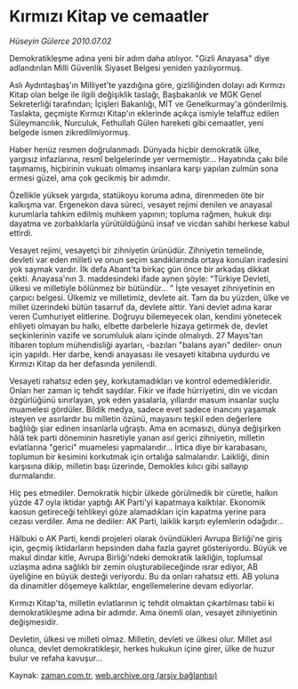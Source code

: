 # Kırmızı Kitap ve cemaatler

*Hüseyin Gülerce 2010.07.02*

<td class="columnist-detail">
<p>Demokratikleşme adına yeni bir adım daha atılıyor. "Gizli Anayasa" diye adlandırılan  Milli Güvenlik Siyaset Belgesi yeniden yazılıyormuş.</p>
<p>
<div id="haberMetinDiv">
<p>Aslı Aydıntaşbaş'ın Milliyet'te yazdığına göre, gizliliğinden dolayı adı Kırmızı Kitap olan belge ile ilgili değişiklik taslağı, Başbakanlık ve MGK Genel Sekreterliği tarafından; İçişleri Bakanlığı, MİT ve Genelkurmay'a gönderilmiş. Taslakta, geçmişte Kırmızı Kitap'ın eklerinde açıkça ismiyle telaffuz edilen Süleymancılık, Nurculuk, Fethullah Gülen hareketi gibi cemaatler, yeni belgede ismen zikredilmiyormuş.
<p>Haber henüz resmen doğrulanmadı. Dünyada hiçbir demokratik ülke, yargısız infazlarına, resmî belgelerinde yer vermemiştir... Hayatında çakı bile taşımamış, hiçbirinin vukuatı olmamış insanlara karşı yapılan zulmün sona ermesi güzel, ama çok gecikmiş bir adımdır.
<p>Özellikle yüksek yargıda, statükoyu koruma adına, direnmeden öte bir kalkışma var. Ergenekon dava süreci, vesayet rejimi denilen ve anayasal kurumlarla tahkim edilmiş muhkem yapının; topluma rağmen, hukuk dışı dayatma ve zorbalıklarla yürütüldüğünü insaf ve vicdan sahibi herkese kabul ettirdi.
<p>Vesayet rejimi, vesayetçi bir zihniyetin ürünüdür. Zihniyetin temelinde, devleti var eden milleti ve onun seçim sandıklarında ortaya konulan iradesini yok saymak vardır. İlk defa Abant'ta birkaç gün önce bir arkadaş dikkat çekti. Anayasa'nın 3. maddesindeki ifade aynen şöyle: "Türkiye Devleti, ülkesi ve milletiyle bölünmez bir bütündür... " İşte vesayet zihniyetinin en çarpıcı belgesi. Ülkemiz ve milletimiz, devlete ait. Tam da bu yüzden, ülke ve millet üzerindeki bütün tasarruf da, devlete aittir. Yani devlet adına karar veren Cumhuriyet elitlerine. Doğruyu bilemeyecek olan, kendini yönetecek ehliyeti olmayan bu halkı, elbette darbelerle hizaya getirmek de, devlet seçkinlerinin vazife ve sorumluluk alanı içinde olmalıydı. 27 Mayıs'tan itibaren toplum mühendisliği ayarları, -bazıları "balans ayarı" dediler- onun için yapıldı. Her darbe, kendi anayasası ile vesayeti kitabına uydurdu ve Kırmızı Kitap da her defasında yenilendi.
<p>Vesayeti rahatsız eden şey, korkutamadıkları ve kontrol edemedikleridir. Onları her zaman iç tehdit saydılar. Fikir ve ifade hürriyetini, din ve vicdan özgürlüğünü sınırlayan, yok eden yasalarla, yıllardır masum insanlar suçlu muamelesi gördüler. Bildik medya, sadece evet sadece inancını yaşamak isteyen ve asırlardır bu milletin özünü, mayasını teşkil eden değerlere bağlılığı şiar edinen insanlarla uğraştı. Ama en acımasızı, dünya değişirken hâlâ tek parti döneminin hasretiyle yanan asıl gerici zihniyetin, milletin evlatlarına "gerici" muamelesi yapmalarıdır... İrtica diye bir karabasanı, toplumun bir kesimini korkutmak için ortalığa salmalarıdır. Laikliği, dinin karşısına dikip, milletin başı üzerinde, Demokles kılıcı gibi sallayıp durmalarıdır.
<p>Hiç pes etmediler. Demokratik hiçbir ülkede görülmedik bir cüretle, halkın yüzde 47 oyla iktidar yaptığı AK Parti'yi kapatmaya kalktılar. Ekonomik kaosun getireceği tehlikeyi göze alamadıkları için kapatma yerine para cezası verdiler. Ama ne dediler: AK Parti, laiklik karşıtı eylemlerin odağıdır...
<p>Hâlbuki o AK Parti, kendi projeleri olarak övündükleri Avrupa Birliği'ne giriş için, geçmiş iktidarların hepsinden daha fazla gayret gösteriyordu. Büyük ve makul dindar kitle, Avrupa Birliği'ndeki demokratik laikliğin, toplumsal uzlaşma adına sağlıklı bir zemin oluşturabileceğinde ısrar ediyor, AB üyeliğine en büyük desteği veriyordu. Bu da onları rahatsız etti. AB yoluna da dinamitler döşemeye kalktılar, engellemelerine devam ediyorlar.
<p>Kırmızı Kitap'ta, milletin evlatlarının iç tehdit olmaktan çıkartılması tabii ki demokratikleşme adına bir adımdır. Ama önemli olan, vesayet zihniyetinin değişmesidir.
<p>Devletin, ülkesi ve milleti olmaz. Milletin, devleti ve ülkesi olur. Millet asıl olunca, devlet demokratikleşir, herkes hukukun içine girer, ülke de huzur bulur ve refaha kavuşur... </p></p></p></p></p></p></p></p></p></div>
</p>
<a href="http://web.archive.org/web/20110105004720/mailto:h.gulerce@zaman.com.tr">
</a></td>

Kaynak: [zaman.com.tr](http://zaman.com.tr/yazar.do?yazino=1001793), [web.archive.org (arşiv bağlantısı)](http://web.archive.org/web/20110105004720/http://www.zaman.com.tr/yazar.do?yazino=1001793)
